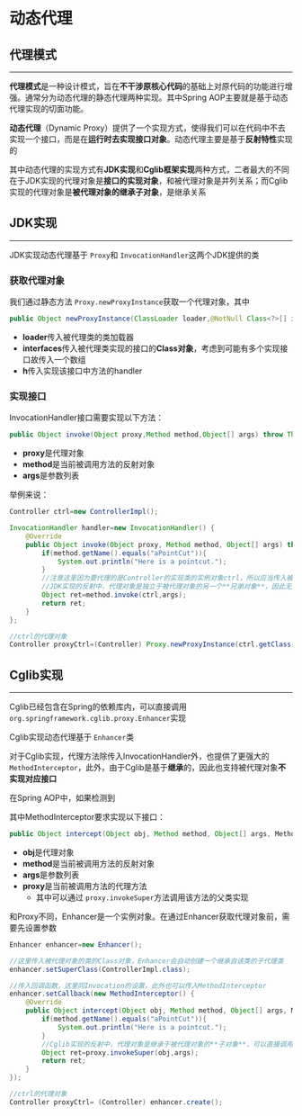 # 动态代理

## 代理模式

---

**代理模式**是一种设计模式，旨在**不干涉原核心代码**的基础上对原代码的功能进行增强。通常分为动态代理的静态代理两种实现。其中Spring AOP主要就是基于动态代理实现的切面功能。

**动态代理**（Dynamic Proxy）提供了一个实现方式，使得我们可以在代码中不去实现一个接口，而是在**运行时去实现接口对象**。动态代理主要是基于**反射特性**实现的

其中动态代理的实现方式有**JDK实现**和**Cglib框架实现**两种方式，二者最大的不同在于JDK实现的代理对象是**接口的实现对象**，和被代理对象是并列关系；而Cglib实现的代理对象是**被代理对象的继承子对象**，是继承关系

## JDK实现

---

JDK实现动态代理基于 `Proxy`和 `InvocationHandler`这两个JDK提供的类

### 获取代理对象

我们通过静态方法 `Proxy.newProxyInstance`获取一个代理对象，其中

```java
public Object newProxyInstance(ClassLoader loader,@NotNull Class<?>[] interfaces,@NotNull InvocationHandler h)
```

- **loader**传入被代理类的类加载器
- **interfaces**传入被代理类实现的接口的**Class对象**，考虑到可能有多个实现接口故传入一个数组
- **h**传入实现该接口中方法的handler

### 实现接口

InvocationHandler接口需要实现以下方法：

```java
public Object invoke(Object proxy,Method method,Object[] args) throw Throwable
```

- **proxy**是代理对象
- **method**是当前被调用方法的反射对象
- **args**是参数列表

举例来说：

```java
Controller ctrl=new ControllerImpl();

InvocationHandler handler=new InvocationHandler() {
    @Override
    public Object invoke(Object proxy, Method method, Object[] args) throws Throwable {
        if(method.getName().equals("aPointCut")){
            System.out.println("Here is a pointcut.");
        }
        //注意这里因为要代理的是Controller的实现类的实例对象ctrl，所以应当传入被代理的实例对象
        //JDK实现的反射中，代理对象是独立于被代理对象的另一个**兄弟对象**，因此无法直接调用被代理对象
        Object ret=method.invoke(ctrl,args);
        return ret;
    }
};

//ctrl的代理对象
Controller proxyCtrl=(Controller) Proxy.newProxyInstance(ctrl.getClass().getClassLoader(),ctrl.getClass().getInterfaces(),handler);
```

## Cglib实现

---

Cglib已经包含在Spring的依赖库内，可以直接调用 `org.springframework.cglib.proxy.Enhancer`实现

Cglib实现动态代理基于 `Enhancer`类

对于Cglib实现，代理方法除传入InvocationHandler外，也提供了更强大的 `MethodInterceptor`，此外，由于Cglib是基于**继承**的，因此也支持被代理对象**不实现对应接口**

在Spring AOP中，如果检测到

其中MethodInterceptor要求实现以下接口：

```java
public Object intercept(Object obj, Method method, Object[] args, MethodProxy proxy) throws Throwable {
```

- **obj**是代理对象
- **method**是当前被调用方法的反射对象
- **args**是参数列表
- **proxy**是当前被调用方法的代理方法
  - 其中可以通过 `proxy.invokeSuper`方法调用该方法的父类实现

和Proxy不同，Enhancer是一个实例对象。在通过Enhancer获取代理对象前，需要先设置参数

```java
Enhancer enhancer=new Enhancer();

//这里传入被代理对象的类的Class对象，Enhancer会自动创建一个继承自该类的子代理类
enhancer.setSuperClass(ControllerImpl.class);

//传入回调函数，这里同Invocation的设置，此外也可以传入MethodInterceptor
enhancer.setCallback(new MethodInterceptor() {
    @Override
    public Object intercept(Object obj, Method method, Object[] args, MethodProxy proxy) throws Throwable {
        if(method.getName().equals("aPointCut")){
            System.out.println("Here is a pointcut.");
        }
        //Cglib实现的反射中，代理对象是继承于被代理对象的**子对象**，可以直接调用obj来获取被代理对象
        Object ret=proxy.invokeSuper(obj,args);
        return ret;
    }
});

//ctrl的代理对象
Controller proxyCtrl= (Controller) enhancer.create();
```

